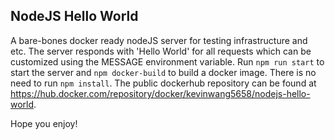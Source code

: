 ## NodeJS Hello World

A bare-bones docker ready nodeJS server for testing infrastructure and etc. The server responds 
with 'Hello World' for all requests which can be customized using the MESSAGE environment variable. Run `npm run start` 
to start the server and `npm docker-build` to build a docker image. There is no need to run `npm install`. The public dockerhub repository
can be found at https://hub.docker.com/repository/docker/kevinwang5658/nodejs-hello-world.

Hope you enjoy!